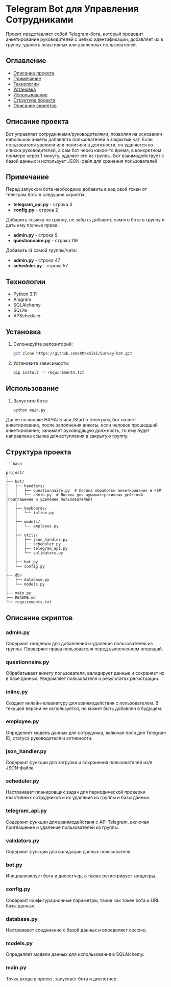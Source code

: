 # Telegram Bot для Управления Сотрудниками

Проект представляет собой Telegram-бота, который проводит анкетирование руководителей с целью идентификации, добавляет их в группу, удалять неактивных или уволенных пользователей.

## Оглавление
- [Описание проекта](#описание-проекта)
- [Примечание](#примечание)
- [Технологии](#технологии)
- [Установка](#установка)
- [Использование](#использование)
- [Структура проекта](#структура-проекта)
- [Описание скриптов](#описание-скриптов)

## Описание проекта

Бот управляет сотрудниками/руководителями, позволяя на основании небольшой анкеты добавлять пользователей в закрытый чат. Если пользователя уволили или понизили в должности, он удаляется из списка руководителей, а сам бот через какое-то время, в конкретном примере через 1 минуту, удаляет его из группы. Бот взаимодействует с базой данных и использует JSON-файл для хранения пользователей.

## Примечание

Перед запуском бота необходимо добавить в код свой токен от телеграм бота в следущие скрипты:

- **telegram_api.py** - строка 4
- **config.py** - строка 2

Добавить ссылку на группу, не забыть добавить самого бота в группу и дать ему полные права:

- **admin.py** - строка 9
- **questionnaire.py** - строка 119

Добавить id самой группы/чата:

- **admin.py** - строка 47
- **scheduler.py**  - строка 57



## Технологии

- Python 3.11
- Aiogram
- SQLAlchemy
- SQLite
- APScheduler

## Установка

1. Склонируйте репозиторий:
   ```bash
   git clone https://github.com/KMaxSikI/Survey-bot.git

2. Установите зависимости:
   ```bash
   pip install -r requirements.txt

## Использование

1. Запустите бота:

    ```bash
    python main.py
   
Далее по кнопке НАЧАТЬ или /Start в телеграм, бот начнет анкетирование, после заполнения анкеты, если человек прошедший анкетирование, занимает руководящую должность, то ему будет направлена ссылка для вступления в закрытую группу.

## Структура проекта

    ```bash

    project/
    │
    ├── bot/
    │   ├── handlers/
    │   │   ├── questionnaire.py  # Логика обработки анкетирования и FSM
    │   │   └── admin.py  # Логика для административных действий (приглашение и удаление пользователей)
    │   │
    │   ├── keyboards/
    │   │   └── inline.py 
    │   │
    │   ├── models/
    │   │   └── employee.py
    │   │
    │   ├── utils/
    │   │   ├── json_handler.py
    │   │   ├── scheduler.py
    │   │   ├── telegram_api.py
    │   │   └── validators.py
    │   │   
    │   ├── bot.py
    │   └── config.py
    │
    ├── db/
    │   ├── database.py
    │   └── models.py
    │
    ├── main.py
    ├── README.md
    └── requirements.txt

## Описание скриптов
### admin.py
Содержит хэндлеры для добавления и удаления пользователей из группы. Проверяет права пользователя перед выполнением операций.

### questionnaire.py
Обрабатывает анкету пользователя, валидирует данные и сохраняет их в базе данных. Уведомляет пользователя о результатах регистрации.

### inline.py
Создает инлайн-клавиатуру для взаимодействия с пользователем. В текущей версии не используется, но может быть добавлен в будущем.

### employee.py
Определяет модель данных для сотрудника, включая поля для Telegram ID, статуса руководителя и активности.

### json_handler.py
Содержит функции для загрузки и сохранения пользователей из/в JSON-файла.

### scheduler.py
Настраивает планировщик задач для периодической проверки неактивных сотрудников и их удаления из группы и базы данных.

### telegram_api.py
Содержит функции для взаимодействия с API Telegram, включая приглашение и удаление пользователей из группы.

### validators.py
Содержит функции для валидации данных пользователя.

### bot.py
Инициализирует бота и диспетчер, а также регистрирует хэндлеры.

### config.py
Содержит конфигурационные параметры, такие как токен бота и URL базы данных.

### database.py
Настраивает соединение с базой данных и определяет сессию.

### models.py
Определяет модели данных для использования в SQLAlchemy.

### main.py
Точка входа в проект, запускает бота и диспетчер.